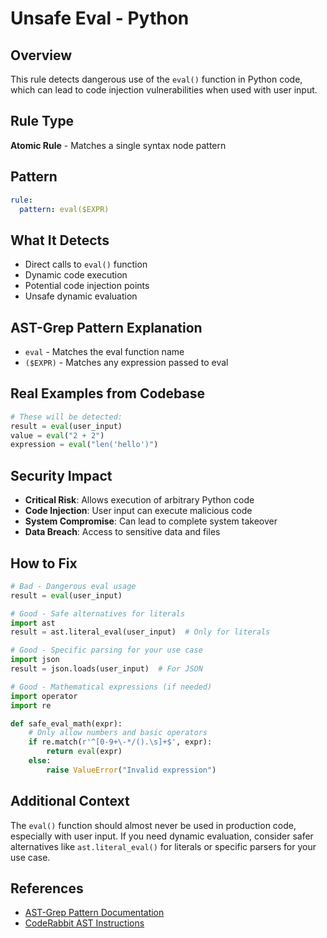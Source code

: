 # Unsafe Eval - Python

## Overview
This rule detects dangerous use of the `eval()` function in Python code, which can lead to code injection vulnerabilities when used with user input.

## Rule Type
**Atomic Rule** - Matches a single syntax node pattern

## Pattern
```yaml
rule:
  pattern: eval($EXPR)
```

## What It Detects
- Direct calls to `eval()` function
- Dynamic code execution
- Potential code injection points
- Unsafe dynamic evaluation

## AST-Grep Pattern Explanation
- `eval` - Matches the eval function name
- `($EXPR)` - Matches any expression passed to eval

## Real Examples from Codebase
```python
# These will be detected:
result = eval(user_input)
value = eval("2 + 2")
expression = eval("len('hello')")
```

## Security Impact
- **Critical Risk**: Allows execution of arbitrary Python code
- **Code Injection**: User input can execute malicious code
- **System Compromise**: Can lead to complete system takeover
- **Data Breach**: Access to sensitive data and files

## How to Fix
```python
# Bad - Dangerous eval usage
result = eval(user_input)

# Good - Safe alternatives for literals
import ast
result = ast.literal_eval(user_input)  # Only for literals

# Good - Specific parsing for your use case
import json
result = json.loads(user_input)  # For JSON

# Good - Mathematical expressions (if needed)
import operator
import re

def safe_eval_math(expr):
    # Only allow numbers and basic operators
    if re.match(r'^[0-9+\-*/().\s]+$', expr):
        return eval(expr)
    else:
        raise ValueError("Invalid expression")
```

## Additional Context
The `eval()` function should almost never be used in production code, especially with user input. If you need dynamic evaluation, consider safer alternatives like `ast.literal_eval()` for literals or specific parsers for your use case.

## References
- [AST-Grep Pattern Documentation](https://ast-grep.github.io/guide/rule-config.html)
- [CodeRabbit AST Instructions](https://docs.coderabbit.ai/guides/review-instructions#abstract-syntax-tree-ast-based-instructions)
